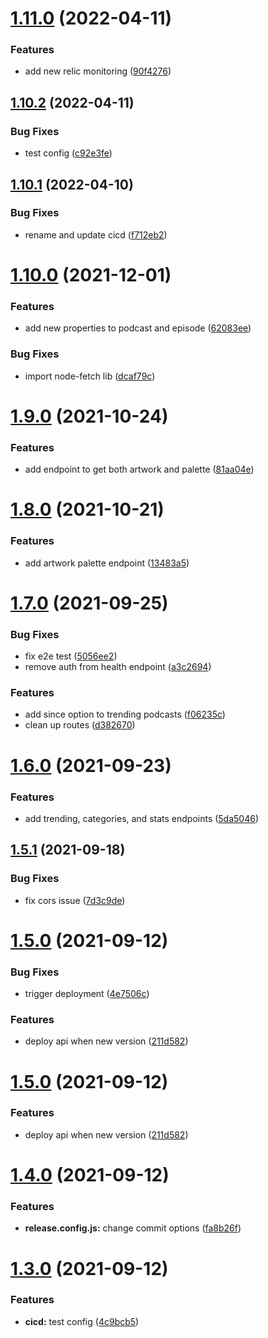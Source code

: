# [1.11.0](https://github.com/garredow/foxcasts-api-v1/compare/v1.10.2...v1.11.0) (2022-04-11)


### Features

* add new relic monitoring ([90f4276](https://github.com/garredow/foxcasts-api-v1/commit/90f4276ad1a08288bb689819814af52ea1928d3a))

## [1.10.2](https://github.com/garredow/foxcasts-api-v1/compare/v1.10.1...v1.10.2) (2022-04-11)


### Bug Fixes

* test config ([c92e3fe](https://github.com/garredow/foxcasts-api-v1/commit/c92e3feb47907d410f7fc20546132cad80a183ea))

## [1.10.1](https://github.com/garredow/foxcasts-api-v1/compare/v1.10.0...v1.10.1) (2022-04-10)


### Bug Fixes

* rename and update cicd ([f712eb2](https://github.com/garredow/foxcasts-api-v1/commit/f712eb2580620075ee5b937d79bc467fe84fe222))

# [1.10.0](https://github.com/garredow/foxcasts-api/compare/v1.9.1...v1.10.0) (2021-12-01)

### Features

* add new properties to podcast and episode ([62083ee](https://github.com/garredow/foxcasts-api/commit/62083eea64ce2c0f3ca6ce9539496bca7f9d3740))

### Bug Fixes

- import node-fetch lib ([dcaf79c](https://github.com/garredow/foxcasts-api-v1/commit/dcaf79ce9377f566d93548e33e370c29e77aae3c))

# [1.9.0](https://github.com/garredow/foxcasts-api-v1/compare/v1.8.0...v1.9.0) (2021-10-24)

### Features

- add endpoint to get both artwork and palette ([81aa04e](https://github.com/garredow/foxcasts-api-v1/commit/81aa04efec93f5e9bcda67390122c9c4bc043b1c))

# [1.8.0](https://github.com/garredow/foxcasts-api-v1/compare/v1.7.0...v1.8.0) (2021-10-21)

### Features

- add artwork palette endpoint ([13483a5](https://github.com/garredow/foxcasts-api-v1/commit/13483a5492d12bdd49100a525c612ead9087a5c2))

# [1.7.0](https://github.com/garredow/foxcasts-api-v1/compare/v1.6.0...v1.7.0) (2021-09-25)

### Bug Fixes

- fix e2e test ([5056ee2](https://github.com/garredow/foxcasts-api-v1/commit/5056ee2eda7d4c65bb647ae11a1cca5ced4906af))
- remove auth from health endpoint ([a3c2694](https://github.com/garredow/foxcasts-api-v1/commit/a3c2694c0a9238903a6793773e1d5b6ebc4c0531))

### Features

- add since option to trending podcasts ([f06235c](https://github.com/garredow/foxcasts-api-v1/commit/f06235c320802ad4fb110e9cdb5b4497a626a36c))
- clean up routes ([d382670](https://github.com/garredow/foxcasts-api-v1/commit/d382670fe205793acb4c1ae9cc85cf1c42d044bb))

# [1.6.0](https://github.com/garredow/foxcasts-api-v1/compare/v1.5.1...v1.6.0) (2021-09-23)

### Features

- add trending, categories, and stats endpoints ([5da5046](https://github.com/garredow/foxcasts-api-v1/commit/5da5046a6ff48b08e6ae189d2fc8a27ff39244c5))

## [1.5.1](https://github.com/garredow/foxcasts-api-v1/compare/v1.5.0...v1.5.1) (2021-09-18)

### Bug Fixes

- fix cors issue ([7d3c9de](https://github.com/garredow/foxcasts-api-v1/commit/7d3c9de68952a3b8e90e3fb088e45efed58b147c))

# [1.5.0](https://github.com/garredow/foxcasts-api-v1/compare/v1.4.0...v1.5.0) (2021-09-12)

### Bug Fixes

- trigger deployment ([4e7506c](https://github.com/garredow/foxcasts-api-v1/commit/4e7506cdf76a06de39a962f7660ef270aca41b31))

### Features

- deploy api when new version ([211d582](https://github.com/garredow/foxcasts-api-v1/commit/211d5827e15eff7755a99f12d7b295289f0c5122))

# [1.5.0](https://github.com/garredow/foxcasts-api-v1/compare/v1.4.0...v1.5.0) (2021-09-12)

### Features

- deploy api when new version ([211d582](https://github.com/garredow/foxcasts-api-v1/commit/211d5827e15eff7755a99f12d7b295289f0c5122))

# [1.4.0](https://github.com/garredow/foxcasts-api-v1/compare/v1.3.0...v1.4.0) (2021-09-12)

### Features

- **release.config.js:** change commit options ([fa8b26f](https://github.com/garredow/foxcasts-api-v1/commit/fa8b26f9c52f375238c5449a350c63d007e677c0))

# [1.3.0](https://github.com/garredow/foxcasts-api-v1/compare/v1.2.0...v1.3.0) (2021-09-12)

### Features

- **cicd:** test config ([4c9bcb5](https://github.com/garredow/foxcasts-api-v1/commit/4c9bcb5bda148b3651a1e2b8b76709f4f5c9ddc0))
